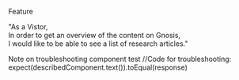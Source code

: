 Feature 

"As a Vistor,<br>
In order to get an overview of the content on Gnosis,<br>
I would like to be able to see a list of research articles."

Note on troubleshooting component test
//Code for troubleshooting: expect(describedComponent.text()).toEqual(response)